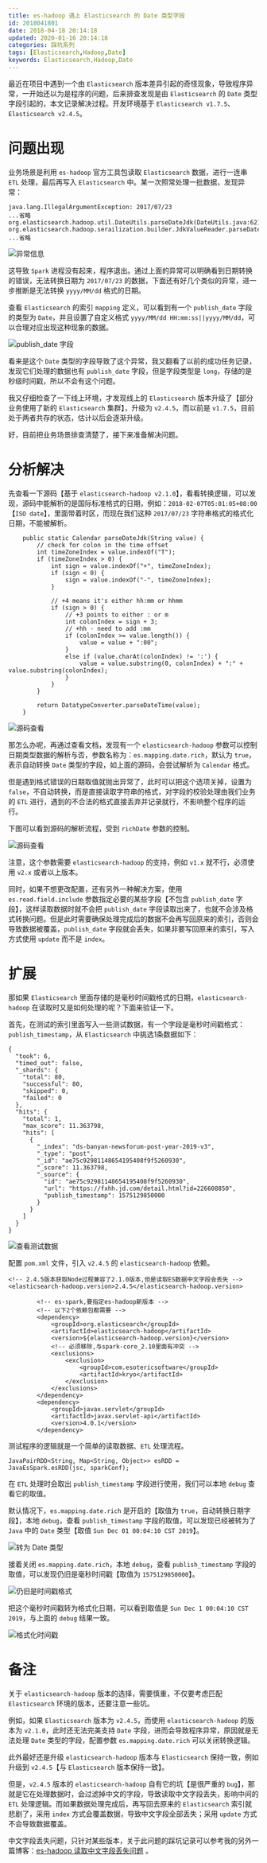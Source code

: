 ```yaml
---
title: es-hadoop 遇上 Elasticsearch 的 Date 类型字段
id: 2018041801
date: 2018-04-18 20:14:18
updated: 2020-01-16 20:14:18
categories: 踩坑系列
tags: [Elasticsearch,Hadoop,Date]
keywords: Elasticsearch,Hadoop,Date
---
```



最近在项目中遇到一个由 `Elasticsearch` 版本差异引起的奇怪现象，导致程序异常，一开始还以为是程序的问题，后来排查发现是由 `Elasticsearch` 的 `Date` 类型字段引起的，本文记录解决过程。开发环境基于 `Elasticsearch v1.7.5`、`Elasticsearch v2.4.5`。


<!-- more -->


# 问题出现


业务场景是利用 `es-hadoop` 官方工具包读取 `Elasticsearch` 数据，进行一连串 `ETL` 处理，最后再写入 `Elasticsearch` 中。某一次照常处理一批数据，发现异常：

```
java.lang.IllegalArgumentException: 2017/07/23
...省略
org.elasticsearch.hadoop.util.DateUtils.parseDateJdk(DateUtils.java:62)
org.elasticsearch.hadoop.serailization.builder.JdkValueReader.parseDate(JdkValueReader:351)
...省略
```

![异常信息](https://raw.githubusercontent.com/iplaypi/img-playpi/master/img/2018/20200215180154.png "异常信息")

这导致 `Spark` 进程没有起来，程序退出。通过上面的异常可以明确看到日期转换的错误，无法转换日期为 `2017/07/23` 的数据，下面还有好几个类似的异常，进一步推断是无法转换 `yyyy/MM/dd` 格式的日期。

查看 `Elasticsearch` 的索引 `mapping` 定义，可以看到有一个 `publish_date` 字段的类型为 `Date`，并且设置了自定义格式 `yyyy/MM/dd HH:mm:ss||yyyy/MM/dd`，可以合理对应出现这种现象的数据。

![publish_date 字段](https://raw.githubusercontent.com/iplaypi/img-playpi/master/img/2018/20200215180503.png "publish_date 字段")

看来是这个 `Date` 类型的字段导致了这个异常，我又翻看了以前的成功任务记录，发现它们处理的数据也有 `publish_date` 字段，但是字段类型是 `long`，存储的是秒级时间戳，所以不会有这个问题。

我又仔细检查了一下线上环境，才发现线上的 `Elasticsearch` 版本升级了【部分业务使用了新的 `Elasticsearch` 集群】，升级为 `v2.4.5`，而以前是 `v1.7.5`，目前处于两者共存的状态，估计以后会逐渐升级。

好，目前把业务场景排查清楚了，接下来准备解决问题。


# 分析解决


先查看一下源码【基于 `elasticsearch-hadoop v2.1.0`】，看看转换逻辑，可以发现，源码中能解析的是国际标准格式的日期，例如：`2018-02-07T05:01:05+08:00`【`ISO date`】，里面带着时区，而现在我们这种 `2017/07/23` 字符串格式的格式化日期，不能被解析。

```
    public static Calendar parseDateJdk(String value) {
        // check for colon in the time offset
        int timeZoneIndex = value.indexOf("T");
        if (timeZoneIndex > 0) {
            int sign = value.indexOf("+", timeZoneIndex);
            if (sign < 0) {
                sign = value.indexOf("-", timeZoneIndex);
            }

            // +4 means it's either hh:mm or hhmm
            if (sign > 0) {
                // +3 points to either : or m
                int colonIndex = sign + 3;
                // +hh - need to add :mm
                if (colonIndex >= value.length()) {
                    value = value + ":00";
                }
                else if (value.charAt(colonIndex) != ':') {
                    value = value.substring(0, colonIndex) + ":" + value.substring(colonIndex);
                }
            }
        }

        return DatatypeConverter.parseDateTime(value);
    }
```

![源码查看](https://raw.githubusercontent.com/iplaypi/img-playpi/master/img/2018/20200215190242.png "源码查看")

那怎么办呢，再通过查看文档，发现有一个 `elasticsearch-hadoop` 参数可以控制日期类型数据的解析与否，参数名称为：`es.mapping.date.rich`，默认为 `true`，表示自动转换 `Date` 类型的字段，如上面的源码，会尝试解析为 `Calendar` 格式。

但是遇到格式错误的日期取值就抛出异常了，此时可以把这个选项关掉，设置为 `false`，不自动转换，而是直接读取字符串的格式，对字段的校验处理由我们业务的 `ETL` 进行，遇到的不合法的格式直接丢弃并记录就行，不影响整个程序的运行。

下图可以看到源码的解析流程，受到 `richDate` 参数的控制。

![源码查看](https://raw.githubusercontent.com/iplaypi/img-playpi/master/img/2018/20200215191343.png "源码查看")

注意，这个参数需要 `elasticsearch-hadoop` 的支持，例如 `v1.x` 就不行，必须使用 `v2.x` 或者以上版本。

同时，如果不想更改配置，还有另外一种解决方案，使用 `es.read.field.include` 参数指定必要的某些字段【不包含 `publish_date` 字段】，这样读取数据时就不会把 `publish_date` 字段读取出来了，也就不会涉及格式转换问题。但是此时需要确保处理完成后的数据不会再写回原来的索引，否则会导致数据被覆盖，`publish_date` 字段就会丢失，如果非要写回原来的索引，写入方式使用 `update` 而不是 `index`。


# 扩展


那如果 `Elasticsearch` 里面存储的是毫秒时间戳格式的日期，`elasticsearch-hadoop` 在读取时又是如何处理的呢？下面来验证一下。

首先，在测试的索引里面写入一些测试数据，有一个字段是毫秒时间戳格式：`publish_timestamp`，从 `Elasticsearch` 中挑选1条数据如下：

```
{
  "took": 6,
  "timed_out": false,
  "_shards": {
    "total": 80,
    "successful": 80,
    "skipped": 0,
    "failed": 0
  },
  "hits": {
    "total": 1,
    "max_score": 11.363798,
    "hits": [
      {
        "_index": "ds-banyan-newsforum-post-year-2019-v3",
        "_type": "post",
        "_id": "ae75c92981148654195408f9f5260930",
        "_score": 11.363798,
        "_source": {
          "id": "ae75c92981148654195408f9f5260930",
          "url": "https://fxhh.jd.com/detail.html?id=226608850",
          "publish_timestamp": 1575129850000
        }
      }
    ]
  }
}
```

![查看测试数据](https://raw.githubusercontent.com/iplaypi/img-playpi/master/img/2018/20200215184320.png "查看测试数据")

配置 `pom.xml` 文件，引入 `v2.4.5` 的 `elasticsearch-hadoop` 依赖。

```
<!-- 2.4.5版本获取Node过程兼容了2.1.0版本,但是读取ES数据中文字段会丢失 -->
<elasticsearch-hadoop.version>2.4.5</elasticsearch-hadoop.version>

        <!-- es-spark,要指定es-hadoop新版本 -->
        <!-- 以下2个依赖包都需要 -->
        <dependency>
            <groupId>org.elasticsearch</groupId>
            <artifactId>elasticsearch-hadoop</artifactId>
            <version>${elasticsearch-hadoop.version}</version>
            <!-- 必须移除,与spark-core_2.10里面有冲突 -->
            <exclusions>
                <exclusion>
                    <groupId>com.esotericsoftware</groupId>
                    <artifactId>kryo</artifactId>
                </exclusion>
            </exclusions>
        </dependency>
        <dependency>
            <groupId>javax.servlet</groupId>
            <artifactId>javax.servlet-api</artifactId>
            <version>4.0.1</version>
        </dependency>
```

测试程序的逻辑就是一个简单的读取数据、`ETL` 处理流程。

```
JavaPairRDD<String, Map<String, Object>> esRDD = JavaEsSpark.esRDD(jsc, sparkConf);
```

在 `ETL` 处理时会取出 `publish_timestamp` 字段进行使用，我们可以本地 `debug` 查看它的取值。

默认情况下，`es.mapping.date.rich` 是开启的【取值为 `true`，自动转换日期字段】，本地 `debug`，查看 `publish_timestamp` 字段的取值，可以发现已经被转为了 `Java` 中的 `Date` 类型【取值 `Sun Dec 01 00:04:10 CST 2019`】。

![转为 Date 类型](https://raw.githubusercontent.com/iplaypi/img-playpi/master/img/2018/20200215191943.png "转为 Date 类型")

接着关闭 `es.mapping.date.rich`，本地 `debug`，查看 `publish_timestamp` 字段的取值，可以发现仍旧是毫秒时间戳【取值为 `1575129850000`】。

![仍旧是时间戳格式](https://raw.githubusercontent.com/iplaypi/img-playpi/master/img/2018/20200215192158.png "仍旧是时间戳格式")

把这个毫秒时间戳转为格式化日期，可以看到取值是 `Sun Dec 1 00:04:10 CST 2019`，与上面的 `debug` 结果一致。

![格式化时间戳](https://raw.githubusercontent.com/iplaypi/img-playpi/master/img/2018/20200215192346.png "格式化时间戳")


# 备注


关于 `elasticsearch-hadoop` 版本的选择，需要慎重，不仅要考虑匹配 `Elasticsearch` 环境的版本，还要注意一些坑。

例如，如果 `Elasticsearch` 版本为 `v2.4.5`，而使用 `elasticsearch-hadoop` 的版本为 `v2.1.0`，此时还无法完美支持 `Date` 字段，进而会导致程序异常，原因就是无法处理 `Date` 类型的字段，配置参数 `es.mapping.date.rich` 可以关闭转换逻辑。

此外最好还是升级 `elasticsearch-hadoop` 版本与 `Elasticsearch` 保持一致，例如升级到 `v2.4.5`【与 `Elasticsearch` 版本保持一致】。

但是，`v2.4.5` 版本的 `elasticsearch-hadoop` 自有它的坑【是很严重的 `bug`】，那就是它在处理数据时，会过滤掉中文的字段，导致读取中文字段丢失，影响中间的 `ETL` 处理逻辑。而如果数据处理完成后，再写回去原来的 `Elasticsearch` 索引就悲剧了，采用 `index` 方式会覆盖数据，导致中文字段全部丢失；采用 `update` 方式不会导致数据覆盖。

中文字段丢失问题，只针对某些版本，关于此问题的踩坑记录可以参考我的另外一篇博客：[es-hadoop 读取中文字段丢失问题](https://www.playpi.org/2017102301.html) 。

